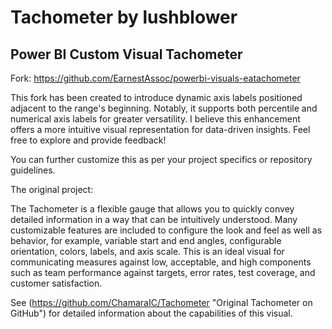 ﻿
# Tachometer by lushblower
## Power BI Custom Visual Tachometer

Fork: https://github.com/EarnestAssoc/powerbi-visuals-eatachometer

This fork has been created to introduce dynamic axis labels positioned adjacent to the range's beginning. Notably, it supports both percentile and numerical axis labels for greater versatility. I believe this enhancement offers a more intuitive visual representation for data-driven insights. Feel free to explore and provide feedback!

You can further customize this as per your project specifics or repository guidelines.


The original project:

The Tachometer is a flexible gauge that allows you to quickly convey detailed information in a way that can be intuitively understood.  Many customizable features are included to configure the look and feel as well as behavior, for example, variable start and end angles, configurable orientation, colors, labels, and axis scale.  This is an ideal visual for communicating measures against low, acceptable, and high components such as team performance against targets, error rates, test coverage, and customer satisfaction. 

See (https://github.com/ChamaraIC/Tachometer "Original Tachometer on GitHub") for detailed information about the capabilities of this visual.
